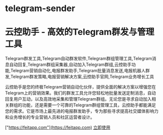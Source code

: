 # telegram-sender
# 云控助手 - 高效的Telegram群发与管理工具

Telegram群发工具,Telegram自动群发软件,Telegram群组管理工具,Telegram消息自动回复,Telegram群组采集器,自动加入Telegram群组,云控助手功能,Telegram营销自动化,电报群发助手,Telegram批量消息发送,电报机器人群发,Telegram群发策略,电报营销解决方案,云控助手官网,Telegram业务增长工具

云控助手是您的终极Telegram营销自动化伙伴，提供全面的解决方案以增强您在Telegram上的营销效果。我们的群发工具允许您轻松地批量发送定制消息，自动回复用户互动，以及高效地采集和管理Telegram群组。无论您是寻求自动加入相关群组的功能，还是需要一个可靠的Telegram群组管理工具，云控助手都能满足您的需求。它是市场上最先进的电报群发助手，专为那些寻求提高社交媒体影响力和业务增长的专业营销人员和社区运营者设计。

["https://feitapp.com"](https://feitapp.com)
[立即使用](https://feitapp.com)
